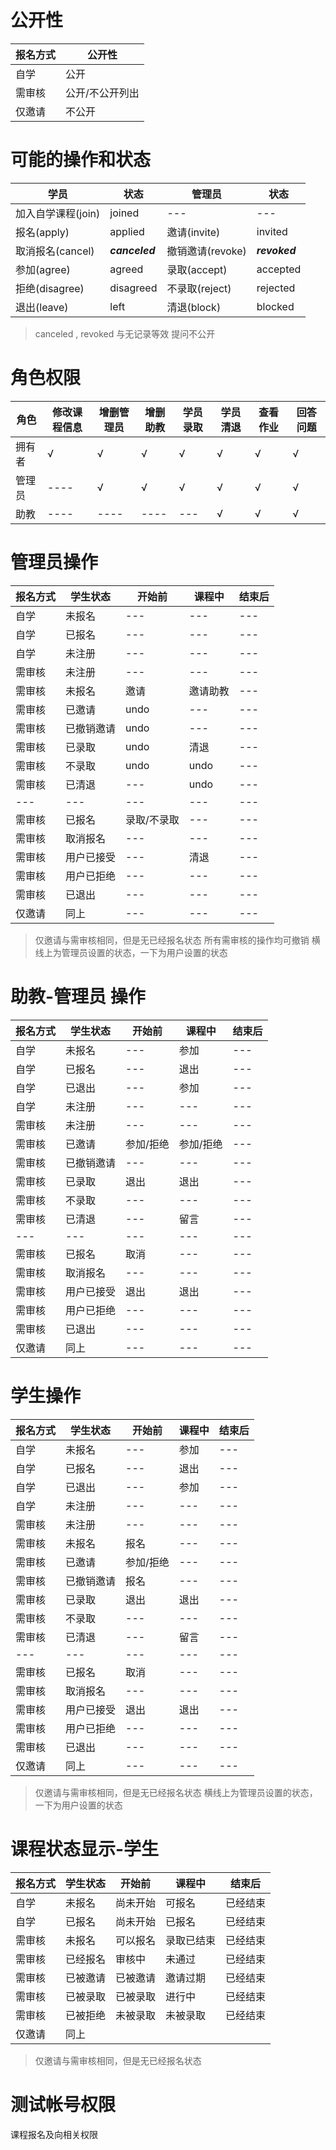# 公开性

| 报名方式 | 公开性          |
| -------- | --------------- |
| 自学     | 公开            |
| 需审核   | 公开/不公开列出 |
| 仅邀请   | 不公开          |

# 可能的操作和状态

| 学员               | 状态           | 管理员           | 状态          |
| ------------------ | -------------- | ---------------- | ------------- |
| 加入自学课程(join) | joined         | ---              | ---           |
| 报名(apply)        | applied        | 邀请(invite)     | invited       |
| 取消报名(cancel)   | **_canceled_** | 撤销邀请(revoke) | **_revoked_** |
| 参加(agree)        | agreed         | 录取(accept)     | accepted      |
| 拒绝(disagree)     | disagreed      | 不录取(reject)   | rejected      |
| 退出(leave)        | left           | 清退(block)      | blocked       |

> canceled , revoked 与无记录等效
> 提问不公开

# 角色权限

| 角色   | 修改课程信息 | 增删管理员 | 增删助教 | 学员录取 | 学员清退 | 查看作业 | 回答问题 |
| ------ | ------------ | ---------- | -------- | -------- | -------- | -------- | -------- |
| 拥有者 | √            | √          | √        | √        | √        | √        | √        |
| 管理员 | ----         | √          | √        | √        | √        | √        | √        |
| 助教   | ----         | ----       | ----     | ---      | √        | √        | √        |

# 管理员操作

| 报名方式 | 学生状态   | 开始前      | 课程中   | 结束后 |
| -------- | ---------- | ----------- | -------- | ------ |
| 自学     | 未报名     | ---         | ---      | ---    |
| 自学     | 已报名     | ---         | ---      | ---    |
| 自学     | 未注册     | ---         | ---      | ---    |
| 需审核   | 未注册     | ---         | ---      | ---    |
| 需审核   | 未报名     | 邀请        | 邀请助教 | ---    |
| 需审核   | 已邀请     | undo        | ---      | ---    |
| 需审核   | 已撤销邀请 | undo        | ---      | ---    |
| 需审核   | 已录取     | undo        | 清退     | ---    |
| 需审核   | 不录取     | undo        | undo     | ---    |
| 需审核   | 已清退     | ---         | undo     | ---    |
| ---      | ---        | ---         | ---      | ---    |
| 需审核   | 已报名     | 录取/不录取 | ---      | ---    |
| 需审核   | 取消报名   | ---         | ---      | ---    |
| 需审核   | 用户已接受 | ---         | 清退     | ---    |
| 需审核   | 用户已拒绝 | ---         | ---      | ---    |
| 需审核   | 已退出     | ---         | ---      | ---    |
| 仅邀请   | 同上       | ---         | ---      | ---    |

> 仅邀请与需审核相同，但是无已经报名状态
> 所有需审核的操作均可撤销
> 横线上为管理员设置的状态，一下为用户设置的状态

# 助教-管理员 操作

| 报名方式 | 学生状态   | 开始前    | 课程中    | 结束后 |
| -------- | ---------- | --------- | --------- | ------ |
| 自学     | 未报名     | ---       | 参加      | ---    |
| 自学     | 已报名     | ---       | 退出      | ---    |
| 自学     | 已退出     | ---       | 参加      | ---    |
| 自学     | 未注册     | ---       | ---       | ---    |
| 需审核   | 未注册     | ---       | ---       | ---    |
| 需审核   | 已邀请     | 参加/拒绝 | 参加/拒绝 | ---    |
| 需审核   | 已撤销邀请 | ---       | ---       | ---    |
| 需审核   | 已录取     | 退出      | 退出      | ---    |
| 需审核   | 不录取     | ---       | ---       | ---    |
| 需审核   | 已清退     | ---       | 留言      | ---    |
| ---      | ---        | ---       | ---       | ---    |
| 需审核   | 已报名     | 取消      | ---       | ---    |
| 需审核   | 取消报名   | ---       | ---       | ---    |
| 需审核   | 用户已接受 | 退出      | 退出      | ---    |
| 需审核   | 用户已拒绝 | ---       | ---       | ---    |
| 需审核   | 已退出     | ---       | ---       | ---    |
| 仅邀请   | 同上       | ---       | ---       | ---    |

# 学生操作

| 报名方式 | 学生状态   | 开始前    | 课程中 | 结束后 |
| -------- | ---------- | --------- | ------ | ------ |
| 自学     | 未报名     | ---       | 参加   | ---    |
| 自学     | 已报名     | ---       | 退出   | ---    |
| 自学     | 已退出     | ---       | 参加   | ---    |
| 自学     | 未注册     | ---       | ---    | ---    |
| 需审核   | 未注册     | ---       | ---    | ---    |
| 需审核   | 未报名     | 报名      | ---    | ---    |
| 需审核   | 已邀请     | 参加/拒绝 | ---    | ---    |
| 需审核   | 已撤销邀请 | 报名      | ---    | ---    |
| 需审核   | 已录取     | 退出      | 退出   | ---    |
| 需审核   | 不录取     | ---       | ---    | ---    |
| 需审核   | 已清退     | ---       | 留言   | ---    |
| ---      | ---        | ---       | ---    | ---    |
| 需审核   | 已报名     | 取消      | ---    | ---    |
| 需审核   | 取消报名   | ---       | ---    | ---    |
| 需审核   | 用户已接受 | 退出      | 退出   | ---    |
| 需审核   | 用户已拒绝 | ---       | ---    | ---    |
| 需审核   | 已退出     | ---       | ---    | ---    |
| 仅邀请   | 同上       | ---       | ---    | ---    |

> 仅邀请与需审核相同，但是无已经报名状态
> 横线上为管理员设置的状态，一下为用户设置的状态

# 课程状态显示-学生

| 报名方式 | 学生状态 | 开始前   | 课程中     | 结束后   |
| -------- | -------- | -------- | ---------- | -------- |
| 自学     | 未报名   | 尚未开始 | 可报名     | 已经结束 |
| 自学     | 已报名   | 尚未开始 | 已报名     | 已经结束 |
| 需审核   | 未报名   | 可以报名 | 录取已结束 | 已经结束 |
| 需审核   | 已经报名 | 审核中   | 未通过     | 已经结束 |
| 需审核   | 已被邀请 | 已被邀请 | 邀请过期   | 已经结束 |
| 需审核   | 已被录取 | 已被录取 | 进行中     | 已经结束 |
| 需审核   | 已被拒绝 | 未被录取 | 未被录取   | 已经结束 |
| 仅邀请   | 同上     |

> 仅邀请与需审核相同，但是无已经报名状态

# 测试帐号权限

课程报名及向相关权限

